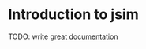 # Introduction to jsim

TODO: write [great documentation](http://jacobian.org/writing/great-documentation/what-to-write/)
